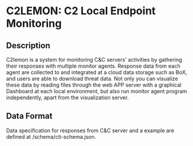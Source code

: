 # C2LEMON: C2 Local Endpoint Monitoring
## Description
C2lemon is a system for monitoring C&C servers' activities by gathering their responses with multiple monitor agents. Response data from each agent are collected to and integrated at a cloud data storage such as BoX, and users are able to download threat data. Not only you can visualize these data by reading files through the web APP server with a graphical Dashboard at each local environment, but also run monitor agent program independently, apart from the visualization server.

## Data Format
Data specification for responses from C&C server and a example are defined at /schema/cti-schema.json.